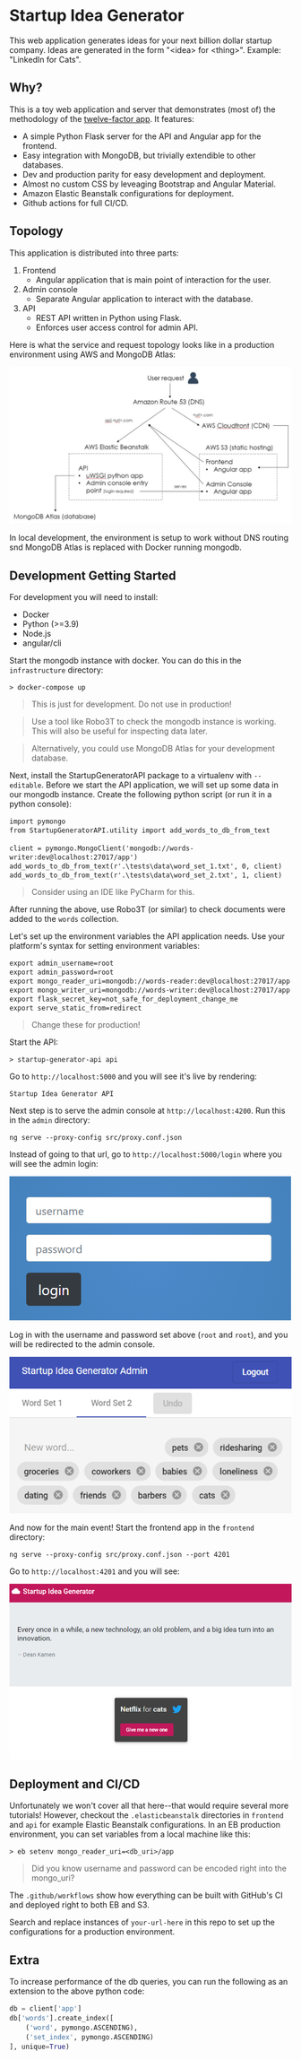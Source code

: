 # Startup Idea Generator

This web application generates ideas for your next billion dollar startup company. Ideas are generated in the form "\<idea> for \<thing>". Example: "LinkedIn for Cats".

## Why?

This is a toy web application and server that demonstrates (most of) the methodology of the [twelve-factor app](https://12factor.net/). It features:
- A simple Python Flask server for the API and Angular app for the frontend.
- Easy integration with MongoDB, but trivially extendible to other databases.
- Dev and production parity for easy development and deployment.
- Almost no custom CSS by leveaging Bootstrap and Angular Material.
- Amazon Elastic Beanstalk configurations for deployment.
- Github actions for full CI/CD.

## Topology

This application is distributed into three parts:
1. Frontend
    - Angular application that is main point of interaction for the user.
2. Admin console
    - Separate Angular application to interact with the database.
3. API
    - REST API written in Python using Flask.
    - Enforces user access control for admin API.

Here is what the service and request topology looks like in a production environment using AWS and MongoDB Atlas:

![](/readme_images/topology.jpg)

In local development, the environment is setup to work without DNS routing snd MongoDB Atlas is replaced with Docker running mongodb.

## Development Getting Started

For development you will need to install:
- Docker
- Python (>=3.9)
- Node.js
- angular/cli

Start the mongodb instance with docker. You can do this in the `infrastructure` directory:
```
> docker-compose up
```
> This is just for development. Do not use in production!

> Use a tool like Robo3T to check the mongodb instance is working. This will also be useful for inspecting data later.

> Alternatively, you could use MongoDB Atlas for your development database.

Next, install the StartupGeneratorAPI package to a virtualenv with `--editable`. Before we start the API application, we will set up some data in our mongodb instance. Create the following python script (or run it in a python console):
```
import pymongo
from StartupGeneratorAPI.utility import add_words_to_db_from_text

client = pymongo.MongoClient('mongodb://words-writer:dev@localhost:27017/app')
add_words_to_db_from_text(r'.\tests\data\word_set_1.txt', 0, client)
add_words_to_db_from_text(r'.\tests\data\word_set_2.txt', 1, client)
```
> Consider using an IDE like PyCharm for this.

After running the above, use Robo3T (or similar) to check documents were added to the `words` collection.

Let's set up the environment variables the API application needs. Use your platform's syntax for setting environment variables:
```
export admin_username=root
export admin_password=root
export mongo_reader_uri=mongodb://words-reader:dev@localhost:27017/app
export mongo_writer_uri=mongodb://words-writer:dev@localhost:27017/app
export flask_secret_key=not_safe_for_deployment_change_me
export serve_static_from=redirect
```
> Change these for production!

Start the API:
```
> startup-generator-api api
```

Go to `http://localhost:5000` and you will see it's live by rendering:
```
Startup Idea Generator API
```

Next step is to serve the admin console at `http://localhost:4200`. Run this in the `admin` directory:
```
ng serve --proxy-config src/proxy.conf.json
```

Instead of going to that url, go to `http://localhost:5000/login` where you will see the admin login:

![](/readme_images/admin_login.png)

Log in with the username and password set above (`root` and `root`), and you will be redirected to the admin console.

![](/readme_images/admin_console.png)

And now for the main event! Start the frontend app in the `frontend` directory:
```
ng serve --proxy-config src/proxy.conf.json --port 4201
```

Go to `http://localhost:4201` and you will see:

![](/readme_images/frontend.png)

## Deployment and CI/CD

Unfortunately we won't cover all that here--that would require several more tutorials! However, checkout the `.elasticbeanstalk` directories in `frontend` and `api` for example Elastic Beanstalk configurations. In an EB production environment, you can set variables from a local machine like this:
```
> eb setenv mongo_reader_uri=<db_uri>/app
```
> Did you know username and password can be encoded right into the mongo_uri? 

The `.github/workflows` show how everything can be built with GitHub's CI and deployed right to both EB and S3.

Search and replace instances of `your-url-here` in this repo to set up the configurations for a production environment.

## Extra

To increase performance of the db queries, you can run the following as an extension to the above python code:
```python
db = client['app']
db['words'].create_index([
    ('word', pymongo.ASCENDING),
    ('set_index', pymongo.ASCENDING)
], unique=True)
```
